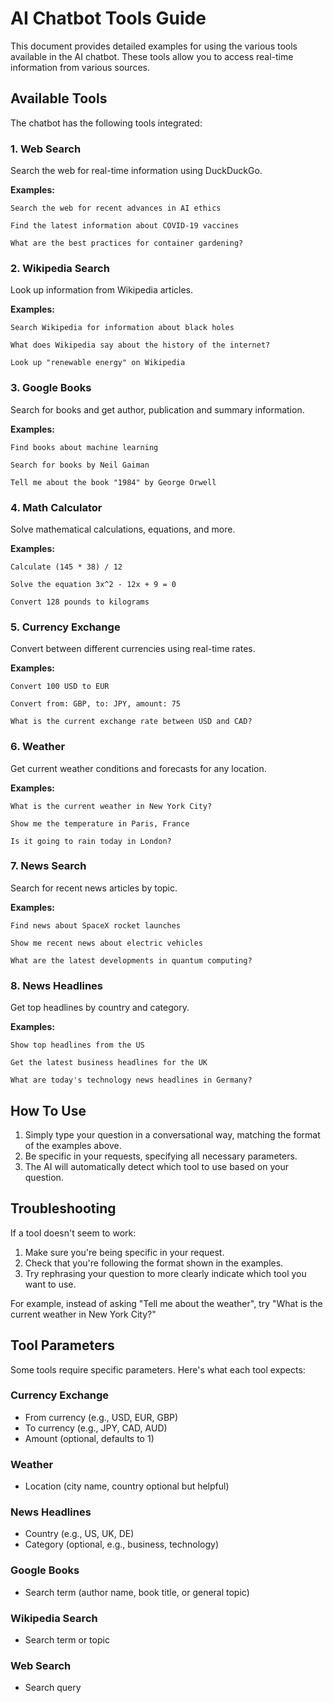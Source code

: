 # AI Chatbot Tools Guide

This document provides detailed examples for using the various tools available in the AI chatbot. These tools allow you to access real-time information from various sources.

## Available Tools

The chatbot has the following tools integrated:

### 1. Web Search

Search the web for real-time information using DuckDuckGo.

**Examples:**
```
Search the web for recent advances in AI ethics
```
```
Find the latest information about COVID-19 vaccines
```
```
What are the best practices for container gardening?
```

### 2. Wikipedia Search

Look up information from Wikipedia articles.

**Examples:**
```
Search Wikipedia for information about black holes
```
```
What does Wikipedia say about the history of the internet?
```
```
Look up "renewable energy" on Wikipedia
```

### 3. Google Books

Search for books and get author, publication and summary information.

**Examples:**
```
Find books about machine learning
```
```
Search for books by Neil Gaiman
```
```
Tell me about the book "1984" by George Orwell
```

### 4. Math Calculator

Solve mathematical calculations, equations, and more.

**Examples:**
```
Calculate (145 * 38) / 12
```
```
Solve the equation 3x^2 - 12x + 9 = 0
```
```
Convert 128 pounds to kilograms
```

### 5. Currency Exchange

Convert between different currencies using real-time rates.

**Examples:**
```
Convert 100 USD to EUR
```
```
Convert from: GBP, to: JPY, amount: 75
```
```
What is the current exchange rate between USD and CAD?
```

### 6. Weather

Get current weather conditions and forecasts for any location.

**Examples:**
```
What is the current weather in New York City?
```
```
Show me the temperature in Paris, France
```
```
Is it going to rain today in London?
```

### 7. News Search

Search for recent news articles by topic.

**Examples:**
```
Find news about SpaceX rocket launches
```
```
Show me recent news about electric vehicles
```
```
What are the latest developments in quantum computing?
```

### 8. News Headlines

Get top headlines by country and category.

**Examples:**
```
Show top headlines from the US
```
```
Get the latest business headlines for the UK
```
```
What are today's technology news headlines in Germany?
```

## How To Use

1. Simply type your question in a conversational way, matching the format of the examples above.
2. Be specific in your requests, specifying all necessary parameters.
3. The AI will automatically detect which tool to use based on your question.

## Troubleshooting

If a tool doesn't seem to work:

1. Make sure you're being specific in your request.
2. Check that you're following the format shown in the examples.
3. Try rephrasing your question to more clearly indicate which tool you want to use.

For example, instead of asking "Tell me about the weather", try "What is the current weather in New York City?"

## Tool Parameters

Some tools require specific parameters. Here's what each tool expects:

### Currency Exchange
- From currency (e.g., USD, EUR, GBP)
- To currency (e.g., JPY, CAD, AUD)
- Amount (optional, defaults to 1)

### Weather
- Location (city name, country optional but helpful)

### News Headlines
- Country (e.g., US, UK, DE)
- Category (optional, e.g., business, technology)

### Google Books
- Search term (author name, book title, or general topic)

### Wikipedia Search
- Search term or topic

### Web Search
- Search query 